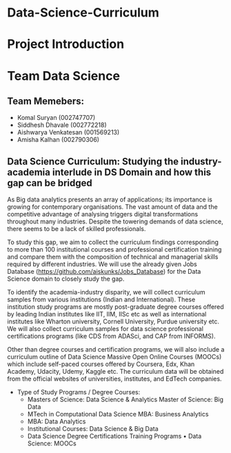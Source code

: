 # Data-Science-Curriculum
# Project Introduction 
# Team Data Science
## Team Memebers:
 * Komal Suryan (002747707)	
 * Siddhesh Dhavale	 (002772218)	
 * Aishwarya Venkatesan (001569213)	
 * Amisha Kalhan (002790306)
## Data Science Curriculum: Studying the industry-academia interlude in DS Domain and how this gap can be bridged	
As Big data analytics presents an array of applications; its importance is growing for contemporary organisations. The vast amount of data and the competitive advantage of analysing triggers digital transformations throughout many industries. Despite the towering demands of data science, there seems to be a lack of skilled professionals. 

To study this gap, we aim to collect the curriculum findings corresponding to more than 100 institutional courses and professional certification training and compare them with the composition of technical and managerial skills required by different industries. We will use the already given Jobs Database (https://github.com/aiskunks/Jobs_Database) for the Data Science domain to closely study the gap. 

To identify the academia-industry disparity, we will collect curriculum samples from various institutions (Indian and International). These institution study programs are mostly post-graduate degree courses offered by leading Indian institutes like IIT, IIM, IISc etc as well as international institutes like Wharton university, Cornell University, Purdue university etc. We will also collect curriculum samples for data science professional certifications programs (like CDS from ADASci, and CAP from INFORMS). 

Other than degree courses and certification programs, we will also include a curriculum outline of Data Science Massive Open Online Courses (MOOCs) which include self-paced courses offered by Coursera, Edx, Khan Academy, Udacity, Udemy, Kaggle etc. The curriculum data will be obtained from the official websites of universities, institutes, and EdTech companies. 


* Type of Study Programs / Degree Courses: 
  * Masters of Science: Data Science & Analytics Master of Science: Big Data 
  * MTech in Computational Data Science MBA: Business Analytics
  * MBA: Data Analytics
  * Institutional Courses: Data Science & Big Data 
  * Data Science Degree Certifications Training Programs • Data Science: MOOCs 
